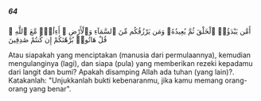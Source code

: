 ##### 64

<span class="ayah">أَمَّن يَبْدَؤُا۟ ٱلْخَلْقَ ثُمَّ يُعِيدُهُۥ وَمَن يَرْزُقُكُم مِّنَ ٱلسَّمَآءِ وَٱلْأَرْضِ ۗ أَءِلَٰهٌۭ مَّعَ ٱللَّهِ ۚ قُلْ هَاتُوا۟ بُرْهَٰنَكُمْ إِن كُنتُمْ صَٰدِقِينَ</span>

<span class="ayah_translation">Atau siapakah yang menciptakan (manusia dari permulaannya), kemudian mengulanginya (lagi), dan siapa (pula) yang memberikan rezeki kepadamu dari langit dan bumi? Apakah disamping Allah ada tuhan (yang lain)?. Katakanlah: "Unjukkanlah bukti kebenaranmu, jika kamu memang orang-orang yang benar".</span>
